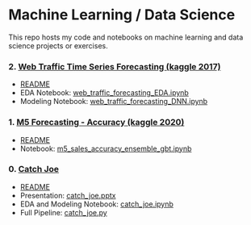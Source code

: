 Machine Learning / Data Science
===============================

This repo hosts my code and notebooks on machine learning and data science projects or exercises.

### 2. [Web Traffic Time Series Forecasting (kaggle 2017)](02_web_traffic_time_series_forecasting/)
- [README](02_web_traffic_time_series_forecasting/)
- EDA Notebook: [web_traffic_forecasting_EDA.ipynb](https://nbviewer.org/github/0liu/machine-learning/blob/master/02_web_traffic_time_series_forecasting/web_traffic_forecasting_EDA.ipynb)
- Modeling Notebook: [web_traffic_forecasting_DNN.ipynb](https://nbviewer.org/github/0liu/machine-learning/blob/master/02_web_traffic_time_series_forecasting/web_traffic_forecasting_DNN.ipynb)

### 1. [M5 Forecasting - Accuracy (kaggle 2020)](01_m5-forecasting-accuracy/)
- [README](01_m5-forecasting-accuracy/)
- Notebook: [m5_sales_accuracy_ensemble_gbt.ipynb](https://nbviewer.org/github/0liu/machine-learning/blob/master/01_m5-forecasting-accuracy/m5_sales_accuracy_ensemble_gbt.ipynb)

### 0. [Catch Joe](00_catch_joe/)
- [README](00_catch_joe/)
- Presentation: [catch_joe.pptx](00_catch_joe/catch_joe.pptx)
- EDA and Modeling Notebook: [catch_joe.ipynb](https://nbviewer.org/github/0liu/machine-learning/blob/master/00_catch_joe/catch_joe.ipynb) 
- Full Pipeline: [catch_joe.py](00_catch_joe/catch_joe.py)
